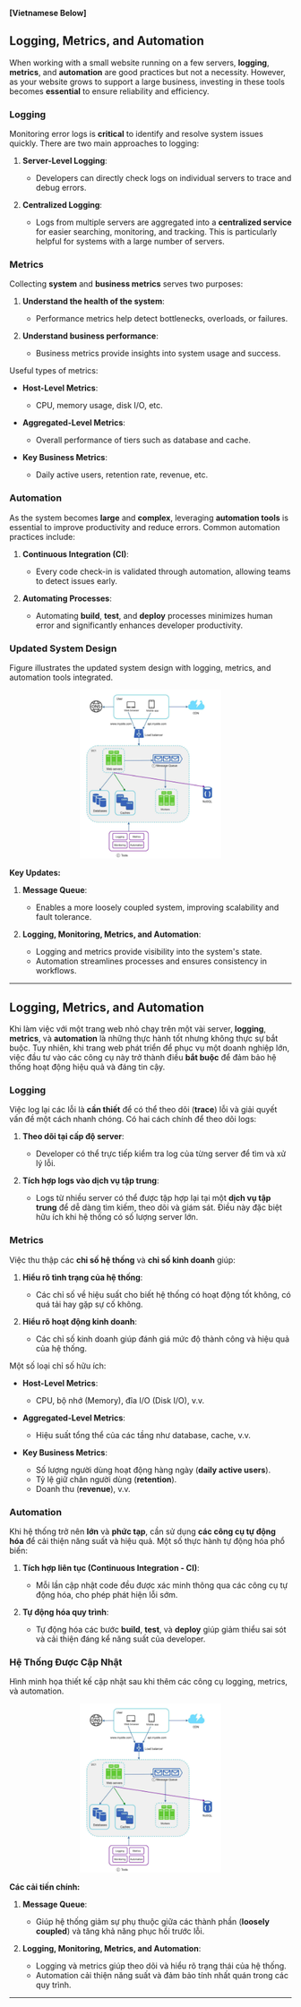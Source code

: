 **[Vietnamese Below]**

## Logging, Metrics, and Automation

When working with a small website running on a few servers, **logging**, **metrics**, and **automation** are good practices but not a necessity. However, as your website grows to support a large business, investing in these tools becomes **essential** to ensure reliability and efficiency.

### **Logging**

Monitoring error logs is **critical** to identify and resolve system issues quickly. There are two main approaches to logging:

1. **Server-Level Logging**:
   - Developers can directly check logs on individual servers to trace and debug errors.

2. **Centralized Logging**:
   - Logs from multiple servers are aggregated into a **centralized service** for easier searching, monitoring, and tracking. This is particularly helpful for systems with a large number of servers.

### **Metrics**

Collecting **system** and **business metrics** serves two purposes:

1. **Understand the health of the system**:
   - Performance metrics help detect bottlenecks, overloads, or failures.

2. **Understand business performance**:
   - Business metrics provide insights into system usage and success.

Useful types of metrics:

- **Host-Level Metrics**:
  - CPU, memory usage, disk I/O, etc.

- **Aggregated-Level Metrics**:
  - Overall performance of tiers such as database and cache.

- **Key Business Metrics**:
  - Daily active users, retention rate, revenue, etc.

### **Automation**

As the system becomes **large** and **complex**, leveraging **automation tools** is essential to improve productivity and reduce errors. Common automation practices include:

1. **Continuous Integration (CI)**:
   - Every code check-in is validated through automation, allowing teams to detect issues early.

2. **Automating Processes**:
   - Automating **build**, **test**, and **deploy** processes minimizes human error and significantly enhances developer productivity.

### **Updated System Design**

Figure illustrates the updated system design with logging, metrics, and automation tools integrated.

<p align="center" style="width: 50%; margin-left: 25%">
  <img src="../images/Chapter1/Updated_System_Design.png" alt="Updated_System_Design">
</p>

**Key Updates:**

1. **Message Queue**:
   - Enables a more loosely coupled system, improving scalability and fault tolerance.

2. **Logging, Monitoring, Metrics, and Automation**:
   - Logging and metrics provide visibility into the system's state.
   - Automation streamlines processes and ensures consistency in workflows.

--------

## Logging, Metrics, and Automation

Khi làm việc với một trang web nhỏ chạy trên một vài server, **logging**, **metrics**, và **automation** là những thực hành tốt nhưng không thực sự bắt buộc. Tuy nhiên, khi trang web phát triển để phục vụ một doanh nghiệp lớn, việc đầu tư vào các công cụ này trở thành điều **bắt buộc** để đảm bảo hệ thống hoạt động hiệu quả và đáng tin cậy.

### **Logging**

Việc log lại các lỗi là **cần thiết** để có thể theo dõi (**trace**) lỗi và giải quyết vấn đề một cách nhanh chóng. Có hai cách chính để theo dõi logs:

1. **Theo dõi tại cấp độ server**:
   - Developer có thể trực tiếp kiểm tra log của từng server để tìm và xử lý lỗi.

2. **Tích hợp logs vào dịch vụ tập trung**:
   - Logs từ nhiều server có thể được tập hợp lại tại một **dịch vụ tập trung** để dễ dàng tìm kiếm, theo dõi và giám sát. Điều này đặc biệt hữu ích khi hệ thống có số lượng server lớn.

### **Metrics**

Việc thu thập các **chỉ số hệ thống** và **chỉ số kinh doanh** giúp:

1. **Hiểu rõ tình trạng của hệ thống**:
   - Các chỉ số về hiệu suất cho biết hệ thống có hoạt động tốt không, có quá tải hay gặp sự cố không.

2. **Hiểu rõ hoạt động kinh doanh**:
   - Các chỉ số kinh doanh giúp đánh giá mức độ thành công và hiệu quả của hệ thống.

Một số loại chỉ số hữu ích:

- **Host-Level Metrics**:
  - CPU, bộ nhớ (Memory), đĩa I/O (Disk I/O), v.v.

- **Aggregated-Level Metrics**:
  - Hiệu suất tổng thể của các tầng như database, cache, v.v.

- **Key Business Metrics**:
  - Số lượng người dùng hoạt động hàng ngày (**daily active users**).
  - Tỷ lệ giữ chân người dùng (**retention**).
  - Doanh thu (**revenue**), v.v.

### **Automation**

Khi hệ thống trở nên **lớn** và **phức tạp**, cần sử dụng **các công cụ tự động hóa** để cải thiện năng suất và hiệu quả. Một số thực hành tự động hóa phổ biến:

1. **Tích hợp liên tục (Continuous Integration - CI)**:
   - Mỗi lần cập nhật code đều được xác minh thông qua các công cụ tự động hóa, cho phép phát hiện lỗi sớm.

2. **Tự động hóa quy trình**:
   - Tự động hóa các bước **build**, **test**, và **deploy** giúp giảm thiểu sai sót và cải thiện đáng kể năng suất của developer.


### **Hệ Thống Được Cập Nhật**

Hình minh họa thiết kế cập nhật sau khi thêm các công cụ logging, metrics, và automation.

<p align="center" style="width: 50%; margin-left: 25%">
  <img src="../images/Chapter1/Updated_System_Design.png" alt="Updated_System_Design">
</p>

**Các cải tiến chính:**

1. **Message Queue**:
   - Giúp hệ thống giảm sự phụ thuộc giữa các thành phần (**loosely coupled**) và tăng khả năng phục hồi trước lỗi.

2. **Logging, Monitoring, Metrics, and Automation**:
   - Logging và metrics giúp theo dõi và hiểu rõ trạng thái của hệ thống.
   - Automation cải thiện năng suất và đảm bảo tính nhất quán trong các quy trình.

---

